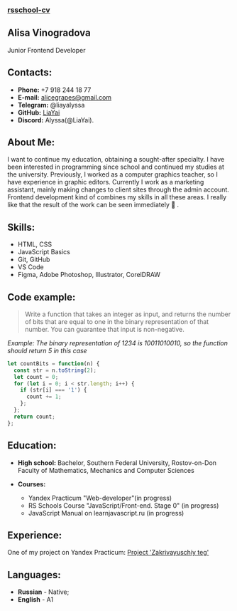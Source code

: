 ### [rsschool-cv](https://github.com/LiaYai/rsschool-cv)
## Alisa Vinogradova
Junior Frontend Developer

## Contacts:
+ **Phone:** +7 918 244 18 77
+ **E-mail:** alicegrapes@gmail.com
+ **Telegram:** @liayalyssa
+ **GitHub:** [LiaYai](https://github.com/LiaYai)
+ **Discord:** Alyssa(@LiaYai).

## About Me: 
I want to continue my education, obtaining a sought-after specialty. I have been interested in programming since school and continued my studies at the university. Previously, I worked as a computer graphics teacher, so I have experience in graphic editors. Currently I work as a marketing assistant, mainly making changes to client sites through the admin account.  Frontend development kind of combines my skills in all these areas. I really like that the result of the work can be seen immediately :star_struck: .

## Skills:
* HTML, CSS
* JavaScript Basics
* Git, GitHub
* VS Code
* Figma, Adobe Photoshop, Illustrator, CorelDRAW

## Code example:

> Write a function that takes an integer as input, and returns the number of bits that are equal to one in the binary representation of that number. You can guarantee that input is non-negative.

_Example: The binary representation of 1234 is 10011010010, so the function should return 5 in this case_

```js
let countBits = function(n) {
  const str = n.toString(2);
  let count = 0;
  for (let i = 0; i < str.length; i++) {
    if (str[i] === '1') {
      count += 1;
    };
  };
  return count;
};
```

## Education:
- **High school:** Bachelor, Southern Federal University, Rostov-on-Don
Faculty of Mathematics, Mechanics and Computer Sciences

- **Courses:** 
    - Yandex Practicum "Web-developer"(in progress)
    - RS Schools Course "JavaScript/Front-end. Stage 0" (in progress)
    - JavaScript Manual on learnjavascript.ru (in progress)

## Experience:
One of my project on Yandex Practicum: [Project 'Zakrivayuschiy teg'](https://github.com/LiaYai/zakrivayuschiy-teg-f)

## Languages:
+ **Russian** - Native;
+ **English** - A1